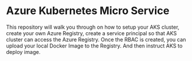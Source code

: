 # Azure Kubernetes Micro Service 
This repository will walk you through on how to setup your AKS cluster, create your own Azure Registry, create a service principal so that AKS cluster can access the Azure Registry.
Once the RBAC is created, you can upload your local Docker Image to the Registry. And then instruct AKS to deploy image. 

